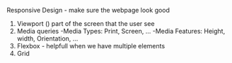 Responsive Design - make sure the webpage look good 
1. Viewport (<meta name="viewport" content="width-device-width, initial-scale =1.0">)
part of the screen that the user see
2. Media queries
 -Media Types: Print, Screen, ...
 -Media Features: Height, width, Orientation, ...
3. Flexbox -  helpfull when we have multiple elements
4. Grid